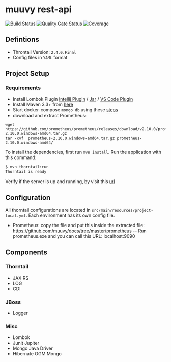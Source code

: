 # muuvy rest-api

[![Build Status](https://travis-ci.org/muuvy/muuvy-backend.svg?branch=master)](https://travis-ci.org/muuvy/muuvy-backend)
[![Quality Gate Status](https://sonarcloud.io/api/project_badges/measure?project=org.muuvy.backend%3Amuuvy-backend&metric=alert_status)](https://sonarcloud.io/dashboard?id=org.muuvy.backend%3Amuuvy-backend)
[![Coverage](https://sonarcloud.io/api/project_badges/measure?project=org.muuvy.backend%3Amuuvy-backend&metric=coverage)](https://sonarcloud.io/dashboard?id=org.muuvy.backend%3Amuuvy-backend)

## Defintions

* Throntail Version: `2.4.0.Final`
* Config files in `YAML` format

## Project Setup

### Requirements

* Install Lombok Plugin [Intellij Plugin](https://plugins.jetbrains.com/plugin/6317-lombok) / [Jar](https://search.maven.org/search?q=g:org.projectlombok%20AND%20a:lombok&core=gav) / [VS Code Plugin](https://marketplace.visualstudio.com/items?itemName=GabrielBB.vscode-lombok)
* Install Maven 3.3+ from [here](https://maven.apache.org/guides/getting-started/)
* Start docker-compose `mongo db` using these [steps](https://github.com/muuvy/database)
* download and extract Prometheus:
```
wget https://github.com/prometheus/prometheus/releases/download/v2.10.0/prometheus-2.10.0.windows-amd64.tar.gz
tar -xvf  prometheus-2.10.0.windows-amd64.tar.gz prometheus-2.10.0.windows-amd64/
```    

To install the dependencies, first run `mvn install`. Run the application with this command:

``` bash
$ mvn thorntail:run
Thorntail is ready
```

Verify if the server is up and running, by visit this [url](http://localhost:8080/api/user)

## Configuration

All thorntail configurations are located in `src/main/resources/project-local.yml`. Each environment has its own config file.

- Prometheus: copy the file and put this inside the extracted file: https://github.com/muuvy/docs/tree/master/prometheus
-- Run prometheus.exe and you can call this URL: localhost:9090

## Components

### Thorntail

* JAX RS
* LOG
* CDI

### JBoss

* Logger

### Misc

* Lombok
* Junit Jupiter
* Mongo Java Driver
* Hibernate OGM Mongo
